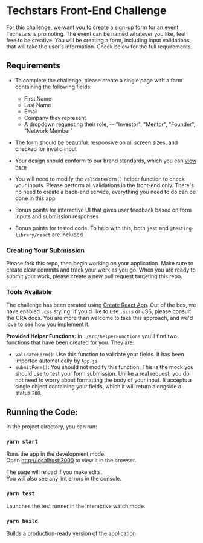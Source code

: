 # Techstars Front-End Challenge

For this challenge, we want you to create a sign-up form for an event Techstars is promoting. The event can be named whatever you like, feel free to be creative. You will be creating a form, including input validations, that will take the user's information. Check below for the full requirements. 

## Requirements

- To complete the challenge, please create a single page with a form containing the following fields:

  - First Name
  - Last Name
  - Email
  - Company they represent
  - A dropdown requesting their role, -- "Investor", "Mentor", "Founder", "Network Member" 

- The form should be beautiful, responsive on all screen sizes, and checked for invalid input
- Your design should conform to our brand standards, which you can [view here](https://brandguide.brandfolder.com/techstars/introduction)
- You will need to modify the `validateForm()` helper function to check your inputs. Please perform all validations in the front-end only. There's no need to create a back-end service, everything you need to do can be done in this app
- Bonus points for interactive UI that gives user feedback based on form inputs and submission responses 
- Bonus points for tested code. To help with this, both `jest` and `@testing-library/react` are included

### Creating Your Submission

Please fork this repo, then begin working on your application. Make sure to create clear commits and track your work as you go. When you are ready to submit your work, please create a new pull request targeting this repo. 

### Tools Available

The challenge has been created using [Create React App](https://github.com/facebook/create-react-app). Out of the box, we have enabled `.css` styling. If you'd like to use `.scss` or JSS, please consult the CRA docs. You are more than welcome to take this approach, and we'd love to see how you implement it. 

**Provided Helper Functions**:
In `./src/helperFunctions` you'll find two functions that have been created for you. They are:

- `validateForm()`: Use this function to validate your fields. It has been imported automatically by `App.js`
- `submitForm()`:  You should not modify this function. This is the mock you should use to test your form submission. Unlike a real request, you do not need to worry about formatting the body of your input. It accepts a single object containing your fields, which it will return alongside a status `200`.

## Running the Code: 

In the project directory, you can run:

### `yarn start`

Runs the app in the development mode.<br />
Open [http://localhost:3000](http://localhost:3000) to view it in the browser.

The page will reload if you make edits.<br />
You will also see any lint errors in the console.

### `yarn test`

Launches the test runner in the interactive watch mode.<br />

### `yarn build`

Builds a production-ready version of the application

